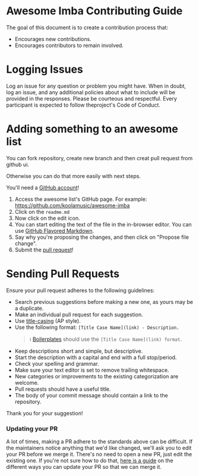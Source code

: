 # Awesome Imba Contributing Guide 

The goal of this document is to create a contribution process that:

* Encourages new contributions.
* Encourages contributors to remain involved.

# Logging Issues

Log an issue for any question or problem you might have. When in doubt, log an issue, and
any additional policies about what to include will be provided in the responses. Please be courteous and respectful. 
Every participant is expected to follow theproject's Code of Conduct.

# Adding something to an awesome list

You can fork repository, create new branch and then creat pull request from github ui. 

Otherwise you can do that more easily with next steps.

You'll need a [GitHub account](https://github.com/join)!

1. Access the awesome list's GitHub page. For example: https://github.com/koolamusic/awesome-imba
2. Click on the `readme.md`
3. Now click on the edit icon. 
4. You can start editing the text of the file in the in-browser editor. You can use [GitHub Flavored Markdown](https://help.github.com/articles/github-flavored-markdown/).
5. Say why you're proposing the changes, and then click on "Propose file change".
6. Submit the [pull request](https://help.github.com/articles/using-pull-requests/)!

# Sending Pull Requests

Ensure your pull request adheres to the following guidelines:

- Search previous suggestions before making a new one, as yours may be a duplicate.
- Make an individual pull request for each suggestion.
- Use [title-casing](http://titlecapitalization.com) (AP style).
- Use the following format: `[Title Case Name](link) - Description.`
  > :information_source: [Boilerplates](https://github.com/koolamusic/awesome-imba#Boilerplates) should use the `[Title Case Name](link) format`.
- Keep descriptions short and simple, but descriptive.
- Start the description with a capital and end with a full stop/period.
- Check your spelling and grammar.
- Make sure your text editor is set to remove trailing whitespace.
- New categories or improvements to the existing categorization are welcome.
- Pull requests should have a useful title.
- The body of your commit message should contain a link to the repository.

Thank you for your suggestion!

### Updating your PR

A lot of times, making a PR adhere to the standards above can be difficult. If the maintainers notice anything that we'd like changed, we'll ask you to edit your PR before we merge it. There's no need to open a new PR, just edit the existing one. If you're not sure how to do that, [here is a guide](https://github.com/RichardLitt/docs/blob/master/amending-a-commit-guide.md) on the different ways you can update your PR so that we can merge it.
